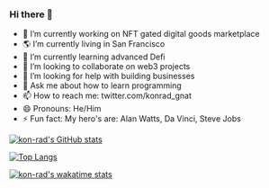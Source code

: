 ### Hi there 👋

- 🔭 I’m currently working on NFT gated digital goods marketplace
- 🌎 I’m currently living in San Francisco
- 🌱 I’m currently learning advanced Defi
- 👯 I’m looking to collaborate on web3 projects
- 🤔 I’m looking for help with building businesses
- 💬 Ask me about how to learn programming
- 📫 How to reach me: twitter.com/konrad_gnat
- 😄 Pronouns: He/Him
- ⚡ Fun fact: My hero's are: Alan Watts, Da Vinci, Steve Jobs

[![kon-rad's GitHub stats](https://github-readme-stats.vercel.app/api?username=kon-rad&show_icons=true&theme=synthwave)](https://github.com/kon-rad/github-readme-stats)

[![Top Langs](https://github-readme-stats.vercel.app/api/top-langs/?username=kon-rad&layout=compact)](https://github.com/kon-rad/github-readme-stats)

[![kon-rad's wakatime stats](https://github-readme-stats.vercel.app/api/wakatime?username=kon-rad)](https://github.com/kon-rad/github-readme-stats)

<!--
**kon-rad/kon-rad** is a ✨ _special_ ✨ repository because its `README.md` (this file) appears on your GitHub profile.

Here are some ideas to get you started:

- 🔭 I’m currently working on ...
- 🌱 I’m currently learning ...
- 👯 I’m looking to collaborate on ...
- 🤔 I’m looking for help with ...
- 💬 Ask me about ...
- 📫 How to reach me: ...
- 😄 Pronouns: ...
- ⚡ Fun fact: ...
-->

